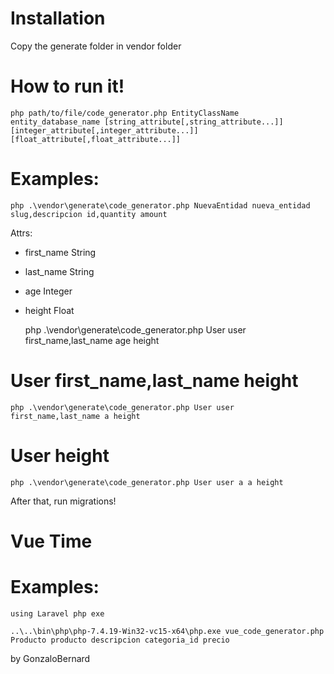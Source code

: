 # Installation
Copy the generate folder in vendor folder 

# How to run it!
    php path/to/file/code_generator.php EntityClassName entity_database_name [string_attribute[,string_attribute...]] [integer_attribute[,integer_attribute...]] [float_attribute[,float_attribute...]]

# Examples:

    php .\vendor\generate\code_generator.php NuevaEntidad nueva_entidad slug,descripcion id,quantity amount

Attrs:
- first_name   String
- last_name    String
- age          Integer
- height       Float

    php .\vendor\generate\code_generator.php User user first_name,last_name age height


# User first_name,last_name height

    php .\vendor\generate\code_generator.php User user first_name,last_name a height


# User height

    php .\vendor\generate\code_generator.php User user a a height


After that, run migrations!


# Vue Time

# Examples:
    using Laravel php exe

    ..\..\bin\php\php-7.4.19-Win32-vc15-x64\php.exe vue_code_generator.php Producto producto descripcion categoria_id precio

by GonzaloBernard
